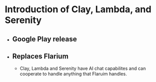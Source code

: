 # Introduction of Clay, Lambda, and Serenity
  - ## Google Play release
  - ## Replaces Flarium
    * Clay, Lambda and Serenity have AI chat capabilites and can cooperate to handle anything that Flaruim handles.
